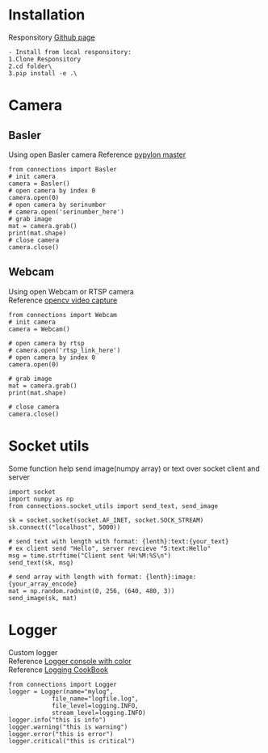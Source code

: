 # Installation
Responsitory [Github page](https://github.com/VanNamMan/test_builld_python_package)

    - Install from local responsitory:
    1.Clone Responsitory
    2.cd folder\
    3.pip install -e .\
# Camera
## Basler
Using open Basler camera
Reference [pypylon master](https://github.com/basler/pypylon)

    from connections import Basler
    # init camera
    camera = Basler()
    # open camera by index 0
    camera.open(0)
    # open camera by serinumber
    # camera.open('serinumber_here')
    # grab image
    mat = camera.grab()
    print(mat.shape)
    # close camera
    camera.close()
## Webcam
Using open Webcam or RTSP camera\
Reference [opencv video capture](https://docs.opencv.org/4.x/dd/d43/tutorial_py_video_display.html)

    from connections import Webcam
    # init camera
    camera = Webcam()

    # open camera by rtsp
    # camera.open('rtsp_link_here')
    # open camera by index 0
    camera.open(0)

    # grab image
    mat = camera.grab()
    print(mat.shape)

    # close camera
    camera.close()
# Socket utils
Some function help send image(numpy array) or text over socket client and server

    import socket
    import numpy as np
    from connections.socket_utils import send_text, send_image

    sk = socket.socket(socket.AF_INET, socket.SOCK_STREAM)
    sk.connect(("localhost", 5000))

    # send text with length with format: {lenth}:text:{your_text}
    # ex client send "Hello", server revcieve "5:text:Hello"
    msg = time.strftime("Client sent %H:%M:%S\n")
    send_text(sk, msg)

    # send array with length with format: {lenth}:image:{your_array_encode}
    mat = np.random.radnint(0, 256, (640, 480, 3))
    send_image(sk, mat)
# Logger
Custom logger\
Reference [Logger console with color](https://stackoverflow.com/questions/384076/how-can-i-color-python-logging-output)\
Reference [Logging CookBook](https://docs.python.org/3/howto/logging-cookbook.html)

    from connections import Logger
    logger = Logger(name="mylog", 
                file_name="logfile.log", 
                file_level=logging.INFO,
                stream_level=logging.INFO)
    logger.info("this is info")
    logger.warning("this is warning")
    logger.error("this is error")
    logger.critical("this is critical")

